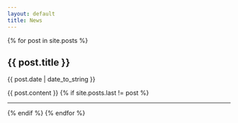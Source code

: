 ```yaml
---
layout: default
title: News
---
```


{% for post in site.posts %}
<h2>{{ post.title }}</h2>
{{ post.date | date_to_string }}

{{ post.content }}
{% if site.posts.last != post %}<hr />{% endif %}
{% endfor %}
